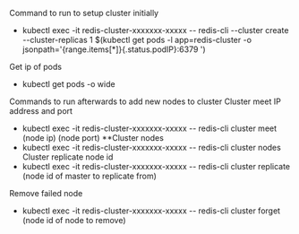 
Command to run to setup cluster initially
- kubectl exec -it redis-cluster-xxxxxxx-xxxxx  -- redis-cli --cluster create --cluster-replicas 1 $(kubectl get pods -l app=redis-cluster -o jsonpath='{range.items[*]}{.status.podIP}:6379 ')

Get ip of pods
- kubectl get pods -o wide

Commands to run afterwards to add new nodes to cluster
Cluster meet IP address and port
- kubectl exec -it redis-cluster-xxxxxxx-xxxxx  -- redis-cli cluster meet (node ip) (node port)
**Cluster nodes
- kubectl exec -it redis-cluster-xxxxxxx-xxxxx  -- redis-cli cluster nodes
Cluster replicate node id
- kubectl exec -it redis-cluster-xxxxxxx-xxxxx  -- redis-cli cluster replicate (node id of master to replicate from)

Remove failed node
- kubectl exec -it redis-cluster-xxxxxxx-xxxxx  -- redis-cli cluster forget (node id of node to remove)
